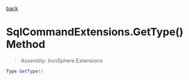 ﻿

[back](/IronSphere.Extensions/types/SqlCommandExtensions)

# SqlCommandExtensions.GetType() Method

> Assembly: IronSphere.Extensions

```csharp
Type GetType()
```



 